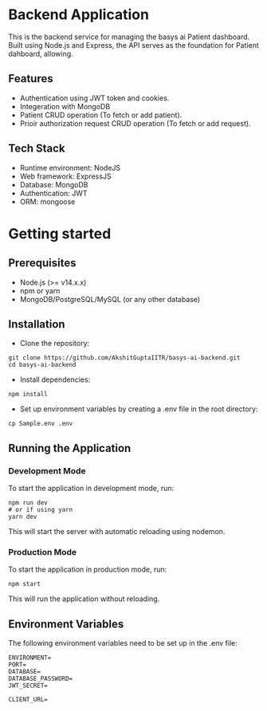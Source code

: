 # Backend Application
This is the backend service for managing the basys ai Patient dashboard. Built using Node.js and Express, the API serves as the foundation for Patient dahboard, allowing.

## Features
- Authentication using JWT token and cookies.
- Integeration with MongoDB
- Patient CRUD operation (To fetch or add patient).
- Prioir authorization request CRUD operation (To fetch or add request).

## Tech Stack
- Runtime environment: NodeJS
- Web framework: ExpressJS
- Database: MongoDB
- Authentication: JWT
- ORM: mongoose

# Getting started
## Prerequisites
- Node.js (>= v14.x.x)
- npm or yarn
- MongoDB/PostgreSQL/MySQL (or any other database)

## Installation
- Clone the repository:
```
git clone https://github.com/AkshitGuptaIITR/basys-ai-backend.git
cd basys-ai-backend
```
- Install dependencies:
```
npm install
```
- Set up environment variables by creating a .env file in the root directory:
```
cp Sample.env .env
```

## Running the Application
### Development Mode
To start the application in development mode, run:
```
npm run dev
# or if using yarn
yarn dev
```
This will start the server with automatic reloading using nodemon.

### Production Mode
To start the application in production mode, run:
```
npm start
```
This will run the application without reloading.

## Environment Variables
The following environment variables need to be set up in the .env file:
```
ENVIRONMENT=
PORT=
DATABASE=
DATABASE_PASSWORD=
JWT_SECRET=

CLIENT_URL=
```

